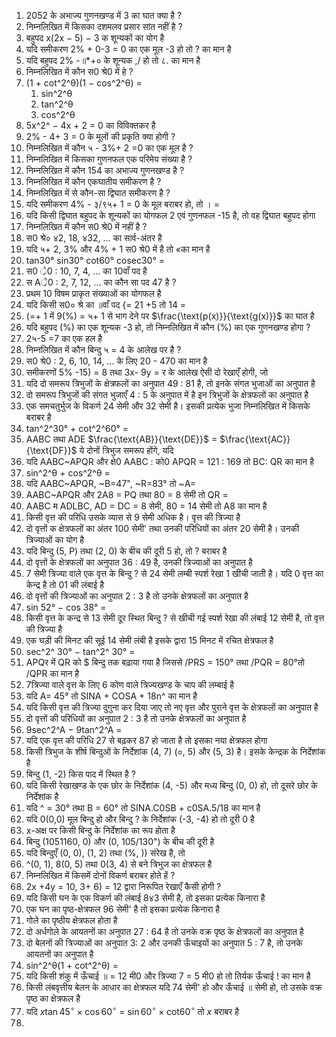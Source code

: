 1. 2052 के अभाज्य गुणनखण्ड में 3 का घात क्या है ?
2. निम्नलिखित में किसका दशमलव प्रसार सांत नहीं है ?
3. बहुपद x(2x &minus; 5) &minus; 3 क शून्यकों का योग है
4. यदि समीकरण 2% + 0-3 = 0 का एक मूल -3 हो तो ? का मान है
5. यदि बहुपद 2% -॥*+० के शून्यक ,/ हो तो ८. का मान है
6. निम्नलिखित में कौन स0 श्रे0 में हे ?
7. (1 + cot^2^&theta;)(1 &minus; cos^2^&theta;) =
   1. sin^2^&theta;
   2. tan^2^&theta;
   3. cos^2^&theta;
8. 5x^2^ &minus; 4x + 2 = 0 का विविक्तकर है
9. 2% - 4+ 3 = 0 के मूलों की प्रकृति क्या होगी ?
10. निम्नलिखित में कौन ५ - 3%+ 2 =0 का एक मूल है ?
11. निम्नलिखित में किसका गुणनफल एक परिमेय संख्या है ?
12. निम्नलिखित में कौन 154 का अभाज्य गुणनखण्ड है ?
13. निम्नलिखित में कौन एकघातीय समीकरण है ?
14. निम्नलिखित में से कौन-सा द्विघात समीकरण है ?
15. यदि समीकरण 4% - ३/९५+ 1 = 0 के मूल बराबर हो, तो । =
16. यदि किसी द्विघात बहुपद के शून्यकों का योगफल 2 एवं गुणनफल -15 है, तो वह द्विघात बहुपद होगा
17. निम्नलिखित में कौन स0 श्रे0 में नहीं है ?
18. स0 श्रे० ४2, 18, ४32, ... का सार्व-अंतर है
19. यदि ५+ 2, 3% और 4% + 1 स0 श्रे0 में है तो «का मान है
20. tan30&deg; sin30&deg; cot60&deg; cosec30&deg; =
21. स0 ्रे0 : 10, 7, 4, ... का 10वाँ पद है
22. स A्रे0 : 2, 7, 12, ... का कौन सा पद 47 है ?
23. प्रथम 10 विषम प्राकृत संख्याओं का योगफल है
24. यदि किसी स0० श्रे का ॥वाँ पद {= 21 +5 तो 14 =
25. (=+ 1 में 9(%) = ५+ 1 से भाग देने पर $\frac{\text{p(x)}}{\text{g(x)}}$ का घात है
26. यदि बहुपद (%) का एक शून्यक -3 हो, तो निम्नलिखित में कौन (%) का एक गुणनखण्ड होगा ?
27. 2५-5 =7 का एक हल है
28. निम्नलिखित में कौन बिन्दु ५ = 4 के आलेख पर है ?
29. स0 श्रे0 : 2, 6, 10, 14, ... के लिए 20 - 470 का मान है
30. समीकरणों 5% -15) = 8 तथा 3x- 9y = र के आलेख ऐसी दो रेखाएँ होगी, जो
31. यदि दो समरूप त्रिभुजों के क्षेत्रफलों का अनुपात 49 : 81 है, तो इनके संगत भुजाओं का अनुपात है
32. दो समरूप त्रिभुजों की संगत भुजाएँ 4 : 5 के अनुपात में है इन त्रिभुजों के क्षेत्रफलों का अनुपात है
33. एक समचतुर्भुज के विकर्ण 24 सेमी और 32 सेमी है। इसकी प्रत्येक भुजा निम्नलिखित में किसके बराबर है
34. tan^2^30&deg; + cot^2^60&deg; =
35. AABC तथा ADE $\frac{\text{AB}}{\text{DE}}$ = $\frac{\text{AC}}{\text{DF}}$  ये दोनों त्रिभुज समरूप होंगे, यदि
36. यदि AABC~APQR और क्षे0 AABC : को0 APQR = 121 : 169 तो BC: QR का मान है
37. sin^2^&theta; + cos^2^&theta; =
38. यदि AABC~APQR, ~B=47", ~R=83° तो ~A=
39. AABC~APQR और 2A8 = PQ तथा 80 = 8 सेमी तो QR =
40. AABC म ADLBC, AD = DC = 8 सेमी, 80 = 14 सेमी तो A8 का मान है
41. किसी वृत्त की परिधि उसके व्यास से 9 सेमी अधिक है। वृत्त की त्रिज्या है
42. दो वृत्तों क क्षेत्रफलों का अंतर 100 सेमी' तथा उनकी परिधियों का अंतर 20 सेमी है। उनकी त्रिज्याओं का योग है
43. यदि बिन्दु (5, P) तथा (2, 0) के बीच की दूरी 5 हो, तो ? बराबर है
44. दो वृत्तों के क्षेत्रफलों का अनुपात 36 : 49 है, उनकी त्रिज्याओं का अनुपात है
45. 7 सेमी त्रिज्या वाले एक वृत्त के बिन्दु ? से 24 सेमी लम्बी स्पर्श रेखा 1 खीची जाती है। यदि 0 वृत्त का केन्द्र है तो 01 की लंबाई है
46. दो वृत्तों की त्रिज्याओं का अनुपात 2 : 3 है तो उनके क्षेत्रफलों का अनुपात है
47. sin 52&deg; &minus; cos 38&deg; = 
48. किसी वृत्त के कन्द्र से 13 सेमी दूर स्थित बिन्दु ? से खीची गई स्पर्श रेखा की लंबाई 12 सेमी है, तो वृत्त की त्रिज्या है
49. एक घड़ी की मिनट की सूई 14 सेमी लंबी है इसके द्वारा 15 मिनट में रचित क्षेत्रफल है
50. sec^2^ 30&deg; &minus; tan^2^ 30&deg; = 
51. APQर में QR को $ बिन्दु तक बढ़ाया गया है जिससे /PRS = 150° तथा /PQR = 80°तो /QPR का मान है
52. 7त्रिज्या वाले वृत्त के लिए 6 कोण वाले त्रिज्यखण्ड के चाप की लम्बाई है
53. यदि A= 45° तो SINA + COSA + 18n^ का मान है
54. यदि किसी वृत्त की त्रिज्या दुगुना कर दिया जाए तो नए वृत्त और पुराने वृत्त के क्षेत्रफलों का अनुपात है
55. दो वृत्तों की परिधियों का अनुपात 2 : 3 है तो उनके क्षेत्रफलों का अनुपात है
56. 9sec^2^A &minus; 9tan^2^A =
57. यदि एक वृत्त की परिधि 27 से बढ़कर 87 हो जाता है तो इसका नया क्षेत्रफल होगा
58. किसी त्रिभुज के शीर्ष बिन्दुओं के निर्देशांक (4, 7) (०, 5) और (5, 3) है। इसके केन्द्रक के निर्देशांक है
59. बिन्दु (1, -2) किस पाद में स्थित है ?
60. यदि किसी रेखाखण्ड के एक छोर के निर्देशांक (4, -5) और मध्य बिन्दु (0, 0) हो, तो दूसरे छोर के निर्देशांक है
61. यदि ^ = 30° तथा B = 60° तो SINA.C0SB + c0SA.5/18 का मान है
62. यदि 0(0,0) मूल बिन्दु हो और बिन्दु ? के निर्देशांक (-3, -4) हो तो दूरी 0 है
63. x-अक्ष पर किसी बिन्दु के निर्देशांक का रूप होता है
64. बिन्दु (1051160, 0) और (0, 105/130") के बीच की दूरी है
65. यदि बिन्दुएँ (0, 0), (1, 2) तथा (%, )) संरेख है, तो
66. ^(0, 1), 8(0, 5) तथा 0(3, 4) से बने त्रिभुज का क्षेत्रफल है
67. निम्नलिखित में किसमें दोनों विकर्ण बराबर होते हें ?
68. 2x +4y = 10, 3+ 6) = 12 द्वारा निरूपित रेखाएँ कैसी होगी ?
69. यदि किसी घन के एक विकर्ण की लंबाई 8४3 सेमी है, तो इसका प्रत्येक किनारा है
70. एक घन का पृष्ठ-क्षेत्रफल 96 सेमी' है तो इसका प्रत्येक किनारा है
71. गोले का पृष्ठीय क्षेत्रफल होता है
72. दो अर्धगोले के आयतनों का अनुपात 27 : 64 है तो उनके वक्र पृष्ठ के क्षेत्रफलों का अनुपात है
73. दो बेलनों की त्रिज्याओं का अनुपात 3: 2 और उनकी ऊँचाइयों का अनुपात 5 : 7 है, तो उनके आयतनों का अनुपात है
74. sin^2^&theta;(1 + cot^2^&theta;) =
75. यदि किसी शंकु में ऊँचाई ॥ = 12 मी0 और त्रिज्या 7 = 5 मी0 हो तो तिर्यक ऊँचाई ! का मान है
76. किसी लंबवृत्तीय बेलन के आधार का क्षेत्रफल यदि 74 सेमी' हो और ऊँचाई ॥ सेमी हो, तो उसके वक्र पृष्ठ का क्षेत्रफल है
77. यदि $x\tan{45^{\circ}}\times\cos{60^{\circ}}$ = $\sin{60^{\circ}}\times\text{cot}60^{\circ}$ तो $x$ बराबर है
78. 